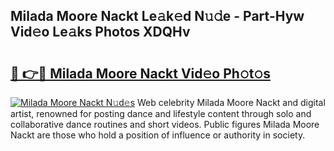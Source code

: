 ## Milada Moore Nackt Le𝚊k𝚎d N𝚞𝚍e - Part-Hyw Vid𝚎o Le𝚊ks Photos XDQHv

# <h2><a href="http://fb9ro3.evod.top/?m=Milada+Moore+Nackt">🔗 👉🔴 Milada Moore Nackt Vid𝚎o Ph𝚘t𝚘s</a></h2>

[![Milada Moore Nackt N𝚞d𝚎s](https://i.imgur.com/8V9OHl7.gif)](http://fb9ro3.evod.top/?m=Milada+Moore+Nackt)
Web celebrity Milada Moore Nackt and digital artist, renowned for posting dance and lifestyle content through solo and collaborative dance routines and short videos. Public figures Milada Moore Nackt are those who hold a position of influence or authority in society. 
